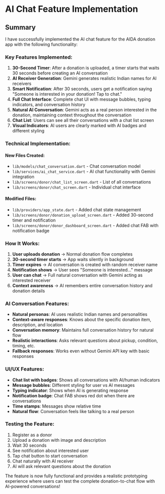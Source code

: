 # AI Chat Feature Implementation

## Summary

I have successfully implemented the AI chat feature for the AIDA donation app with the following functionality:

### Key Features Implemented:

1. **30-Second Timer**: After a donation is uploaded, a timer starts that waits 30 seconds before creating an AI conversation
2. **AI Receiver Generation**: Gemini generates realistic Indian names for AI receivers
3. **Smart Notification**: After 30 seconds, users get a notification saying "Someone is interested in your donation! Tap to chat."
4. **Full Chat Interface**: Complete chat UI with message bubbles, typing indicators, and conversation history
5. **Natural AI Conversation**: Gemini acts as a real person interested in the donation, maintaining context throughout the conversation
6. **Chat List**: Users can see all their conversations with a chat list screen
7. **Visual Indicators**: AI users are clearly marked with AI badges and different styling

### Technical Implementation:

#### New Files Created:
- `lib/models/chat_conversation.dart` - Chat conversation model
- `lib/services/ai_chat_service.dart` - AI chat functionality with Gemini integration
- `lib/screens/donor/chat_list_screen.dart` - List of all conversations
- `lib/screens/donor/chat_screen.dart` - Individual chat interface

#### Modified Files:
- `lib/providers/app_state.dart` - Added chat state management
- `lib/screens/donor/donation_upload_screen.dart` - Added 30-second timer and notification
- `lib/screens/donor/donor_dashboard_screen.dart` - Added chat FAB with notification badge

### How It Works:

1. **User uploads donation** → Normal donation flow completes
2. **30-second timer starts** → App waits silently in background
3. **Timer expires** → AI conversation is created with random receiver name
4. **Notification shows** → User sees "Someone is interested..." message
5. **User can chat** → Full natural conversation with Gemini acting as interested receiver
6. **Context awareness** → AI remembers entire conversation history and donation details

### AI Conversation Features:

- **Natural personas**: AI uses realistic Indian names and personalities
- **Context-aware responses**: Knows about the specific donation item, description, and location
- **Conversation memory**: Maintains full conversation history for natural flow
- **Realistic interactions**: Asks relevant questions about pickup, condition, timing, etc.
- **Fallback responses**: Works even without Gemini API key with basic responses

### UI/UX Features:

- **Chat list with badges**: Shows all conversations with AI/human indicators
- **Message bubbles**: Different styling for user vs AI messages
- **Typing indicator**: Shows when AI is generating response
- **Notification badge**: Chat FAB shows red dot when there are conversations
- **Time stamps**: Messages show relative time
- **Natural flow**: Conversation feels like talking to a real person

### Testing the Feature:

1. Register as a donor
2. Upload a donation with image and description
3. Wait 30 seconds
4. See notification about interested user
5. Tap chat button to start conversation
6. Chat naturally with AI receiver
7. AI will ask relevant questions about the donation

The feature is now fully functional and provides a realistic prototyping experience where users can test the complete donation-to-chat flow with AI-powered conversations!
